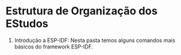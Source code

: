 # Estrutura de Organização dos EStudos

1. Introdução a ESP-IDF: Nesta pasta temos alguns comandos mais básicos do framework ESP-IDF.
